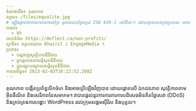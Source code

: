 ```yaml
---
ចំណងជើង៖ គុណភាព
គម្រប៖ /files/equalite.jpg
# ផ្ទៀងផ្ទាត់ថាភាសាមានការគាំទ្រ មុនពេលបន្ថែមកូដ ISO 639-1 នៅទីនេះ។ ដោយគ្មានលេខកូដប្រទេស ពោលគឺ ms ជំនួសឱ្យ ms_MY ។
ភាសា៖
  - kh
គេហទំព័រ៖ https://deflect.ca/non-profits/
ក្រេឌីត៖ អត្ថបទដោយ Khairil / EngageMedia ។
ប្រភេទ៖
  - បណ្តាញសុវត្ថិភាពឌីជីថល
  - អ្នកផ្តល់សេវាសន្តិសុខឌីជីថល
  - គ្រូបណ្តុះបណ្តាលសន្តិសុខឌីជីថល
កាលបរិច្ឆេទ៖ 2023-02-03T16:22:52.208Z
---
```

គុណភាព បង្កើតប្រព័ន្ធបើកចំហ និងអាចប្រើឡើងវិញបាន ដោយផ្តោតលើ ឯកជនភាព សុវត្ថិភាពតាមអ៊ីនធឺណិត និងសេរីភាពនៃសមាគម។ វាបានផ្តល់នូវការការពារការបដិសេធមិនគិតថ្លៃសេវា (DDoS) និងគ្រប់គ្រងការបង្ហោះ WordPress ដល់ក្រុមសង្គមស៊ីវិល និងបុគ្គល។
